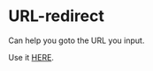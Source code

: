 # URL-redirect
Can help you goto the URL you input. 

Use it [HERE](https://szw0407.github.io/URL-redirect/index.html).

